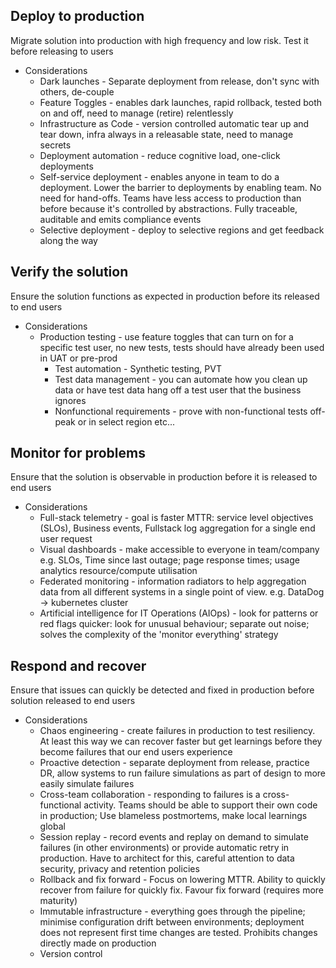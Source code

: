 ## Deploy to production
Migrate solution into production with high frequency and low risk. Test it before releasing to users

* Considerations
  * Dark launches - Separate deployment from release, don't sync with others, de-couple
  * Feature Toggles - enables dark launches, rapid rollback, tested both on and off, need to manage (retire) relentlessly
  * Infrastructure as Code - version controlled automatic tear up and tear down, infra always in a releasable state, 
  need to manage secrets
  * Deployment automation - reduce cognitive load, one-click deployments
  * Self-service deployment - enables anyone in team to do a deployment. Lower the barrier to deployments by enabling 
  team. No need for hand-offs. Teams have less access to production than before because it's controlled by abstractions. 
  Fully traceable, auditable and emits compliance events
  * Selective deployment - deploy to selective regions and get feedback along the way 

## Verify the solution
Ensure the solution functions as expected in production before its released to end users

* Considerations
  * Production testing - use feature toggles that can turn on for a specific test user, no new tests, tests should have 
  already been used in UAT or pre-prod
    * Test automation - Synthetic testing, PVT
    * Test data management - you can automate how you clean up data or have test data hang off a test user that the business ignores
    * Nonfunctional requirements - prove with non-functional tests off-peak or in select region etc...

## Monitor for problems
Ensure that the solution is observable in production before it is released to end users

* Considerations
  * Full-stack telemetry - goal is faster MTTR: service level objectives (SLOs), Business events, Fullstack log aggregation for a single end user request
  * Visual dashboards - make accessible to everyone in team/company e.g. SLOs, Time since last outage; page response times;
  usage analytics resource/compute utilisation
  * Federated monitoring - information radiators to help aggregation data from all different systems in a single point 
  of view. e.g. DataDog -> kubernetes cluster
  * Artificial intelligence for IT Operations (AIOps) - look for patterns or red flags quicker: look for unusual 
  behaviour; separate out noise; solves the complexity of the 'monitor everything' strategy
  
## Respond and recover
Ensure that issues can quickly be detected and fixed in production before solution released to end users

* Considerations
  * Chaos engineering - create failures in production to test resiliency. At least this way we can recover faster but 
  get learnings before they become failures that our end users experience
  * Proactive detection - separate deployment from release, practice DR, allow systems to run failure simulations as 
  part of design to more easily simulate failures
  * Cross-team collaboration - responding to failures is a cross-functional activity.
  Teams should be able to support their own code in production; Use blameless postmortems, make local learnings global
  * Session replay - record events and replay on demand to simulate failures (in other environments) or provide automatic 
  retry in production. Have to architect for this, careful attention to data security, privacy and retention policies 
  * Rollback and fix forward - Focus on lowering MTTR. Ability to quickly recover from failure for quickly fix. Favour 
  fix forward (requires more maturity)
  * Immutable infrastructure - everything goes through the pipeline; minimise configuration drift between environments; 
  deployment does not represent first time changes are tested. Prohibits changes directly made on production 
  * Version control